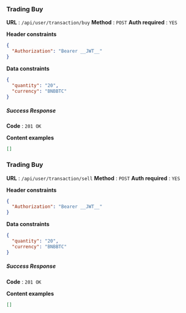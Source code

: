### Trading Buy

**URL** : `/api/user/transaction/buy`
**Method** : `POST`
**Auth required** : `YES`

**Header constraints**

```json
{
  "Authorization": "Bearer __JWT__"
}
```

**Data constraints**

```json
{
  "quantity": "20",
  "currency": "BNBBTC"
}
```

##### Success Response

**Code** : `201 OK`

**Content examples**

```json
[]
```

### Trading Buy

**URL** : `/api/user/transaction/sell`
**Method** : `POST`
**Auth required** : `YES`

**Header constraints**

```json
{
  "Authorization": "Bearer __JWT__"
}
```

**Data constraints**

```json
{
  "quantity": "20",
  "currency": "BNBBTC"
}
```

##### Success Response

**Code** : `201 OK`

**Content examples**

```json
[]
```
